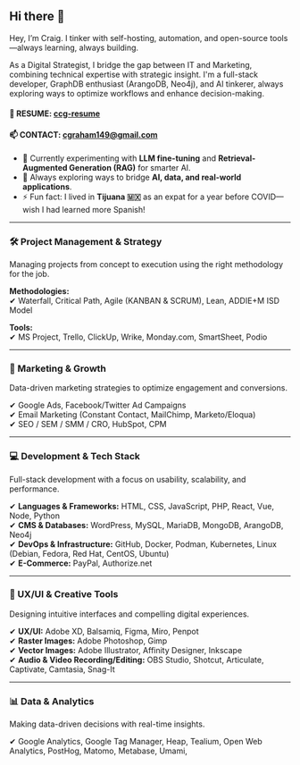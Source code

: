 ## Hi there 👋  

Hey, I’m Craig. I tinker with self-hosting, automation, and open-source tools—always learning, always building.

As a Digital Strategist, I bridge the gap between IT and Marketing, combining technical expertise with strategic insight. I'm a full-stack developer, GraphDB enthusiast (ArangoDB, Neo4j), and AI tinkerer, always exploring ways to optimize workflows and enhance decision-making.

#### 📄 RESUME: [ccg-resume](https://github.com/cgraham149/ccg-resume)  
#### 📫 CONTACT: cgraham149@gmail.com  

- 🧠 Currently experimenting with **LLM fine-tuning** and **Retrieval-Augmented Generation (RAG)** for smarter AI.  
- 🤔 Always exploring ways to bridge **AI, data, and real-world applications**.  
- ⚡ Fun fact: I lived in **Tijuana 🇲🇽** as an expat for a year before COVID—wish I had learned more Spanish!  

---  

### **🛠️ Project Management & Strategy**

Managing projects from concept to execution using the right methodology for the job.

**Methodologies:**  
✔ Waterfall, Critical Path, Agile (KANBAN & SCRUM), Lean, ADDIE+M ISD Model  

**Tools:**  
✔ MS Project, Trello, ClickUp, Wrike, Monday.com, SmartSheet, Podio  

---

### **📢 Marketing & Growth**

Data-driven marketing strategies to optimize engagement and conversions.

✔ Google Ads, Facebook/Twitter Ad Campaigns  
✔ Email Marketing (Constant Contact, MailChimp, Marketo/Eloqua)  
✔ SEO / SEM / SMM / CRO, HubSpot, CPM  

---

### **💻 Development & Tech Stack**

Full-stack development with a focus on usability, scalability, and performance.

✔ **Languages & Frameworks:** HTML, CSS, JavaScript, PHP, React, Vue, Node, Python  
✔ **CMS & Databases:** WordPress, MySQL, MariaDB, MongoDB, ArangoDB, Neo4j  
✔ **DevOps & Infrastructure:** GitHub, Docker, Podman, Kubernetes, Linux (Debian, Fedora, Red Hat, CentOS, Ubuntu)  
✔ **E-Commerce:** PayPal, Authorize.net  

---

### **🎨 UX/UI & Creative Tools**


Designing intuitive interfaces and compelling digital experiences.

✔ **UX/UI:** Adobe XD, Balsamiq, Figma, Miro, Penpot  
✔ **Raster Images:** Adobe Photoshop, Gimp  
✔ **Vector Images:** Adobe Illustrator, Affinity Designer, Inkscape  
✔ **Audio & Video Recording/Editing:** OBS Studio, Shotcut, Articulate, Captivate, Camtasia, Snag-It  

---

### **📊 Data & Analytics**

Making data-driven decisions with real-time insights.

✔ Google Analytics, Google Tag Manager, Heap, Tealium, Open Web Analytics, PostHog, Matomo, Metabase, Umami,

